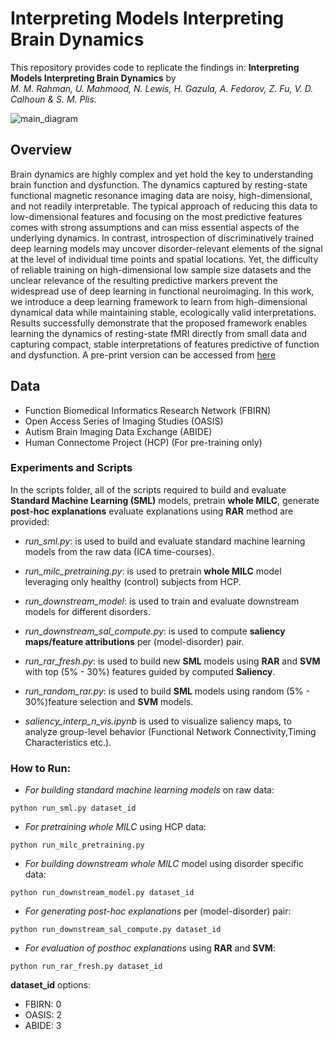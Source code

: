 Interpreting Models Interpreting Brain Dynamics 
=====================
This repository provides code to replicate the findings in:
**Interpreting Models Interpreting Brain Dynamics** by<br/>
*M. M. Rahman, U. Mahmood, N. Lewis, H. Gazula, A. Fedorov, Z. Fu, V. D. Calhoun & S. M. Plis*.

![main_diagram](https://user-images.githubusercontent.com/45178290/141242644-6934f195-67ea-4656-bb02-2cdf6ba078bc.png)

<!-- <img src="https://github.com/mmrahman21/model_introspection/tree/master/doc/figures/main_diagram.png" width="700" height="500"> -->


## Overview
Brain dynamics are highly complex and yet hold the key to understanding brain function and dysfunction. The dynamics captured by resting-state functional magnetic resonance imaging data are noisy, high-dimensional, and not readily interpretable. The typical approach of reducing this data to low-dimensional features and focusing on the most predictive features comes with strong assumptions and can miss essential aspects of the underlying dynamics. In contrast, introspection of discriminatively trained deep learning models may uncover disorder-relevant elements of the signal at the level of individual time points and spatial locations. Yet, the difficulty of reliable training on high-dimensional low sample size datasets and the unclear relevance of the resulting predictive markers prevent the widespread use of deep learning in functional neuroimaging. In this work, we introduce a deep learning framework to learn from high-dimensional dynamical data while maintaining stable, ecologically valid interpretations. Results successfully demonstrate that the proposed framework enables learning the dynamics of resting-state fMRI directly from small data and capturing compact, stable interpretations of features predictive of function and dysfunction. A pre-print version can be accessed from [here](https://assets.researchsquare.com/files/rs-798060/v1_covered.pdf?c=1631875650)


## Data
+ Function Biomedical Informatics Research Network (FBIRN)
+ Open Access Series of Imaging Studies (OASIS)
+ Autism Brain Imaging Data Exchange (ABIDE) 
+ Human Connectome Project (HCP) (For pre-training only)


### Experiments and Scripts
In the  scripts folder, all of the scripts required to build and evaluate **Standard Machine Learning (SML)** models, pretrain **whole MILC**, generate **post-hoc explanations** evaluate explanations using **RAR** method are provided:

- *run_sml.py*: is used to build and evaluate standard machine learning models from the raw data (ICA time-courses).

- *run_milc_pretraining.py*: is used to pretrain **whole MILC** model leveraging only healthy (control) subjects from HCP.

- *run_downstream_model*: is used to train and evaluate downstream models for different disorders.

- *run_downstream_sal_compute.py*: is used to compute **saliency maps/feature attributions** per (model-disorder) pair.

- *run_rar_fresh.py*: is used to build new **SML** models using **RAR** and **SVM** with top (5% - 30%) features guided by computed **Saliency**.

- *run_random_rar.py*: is used to build **SML** models using random (5% - 30%)feature selection and **SVM** models.

- *saliency_interp_n_vis.ipynb* is used to visualize saliency maps, to analyze group-level behavior (Functional Network Connectivity,Timing Characteristics etc.). 

### How to Run:

- *For building standard machine learning models* on raw data:

```
python run_sml.py dataset_id
```

- *For pretraining whole MILC* using HCP data:

```
python run_milc_pretraining.py
```

- *For building downstream whole MILC* model using disorder specific data:

```
python run_downstream_model.py dataset_id
```

- *For generating post-hoc explanations* per (model-disorder) pair:

```
python run_downstream_sal_compute.py dataset_id
```

- *For evaluation of posthoc explanations* using **RAR** and **SVM**:

```
python run_rar_fresh.py dataset_id
```

**dataset_id** options:
- FBIRN: 0
- OASIS: 2
- ABIDE: 3

